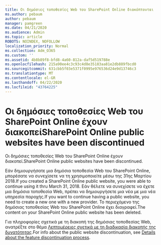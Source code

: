 ```yaml
---
title: Οι δημόσιες τοποθεσίες Web του SharePoint Online διακόπτονται
ms.author: pebaum
author: pebaum
manager: pamgreen
ms.date: 04/21/2020
ms.audience: Admin
ms.topic: article
ROBOTS: NOINDEX, NOFOLLOW
localization_priority: Normal
ms.collection: Adm_O365
ms.custom: ''
ms.assetid: 4b8b89f8-bfd8-4a60-812a-daf5d519788e
ms.openlocfilehash: 215a90ee4c3c93c4d8e35183aa81e2db889fbcd0
ms.sourcegitcommit: 631cbb5f03e5371f0995e976536d24e9d13746c3
ms.translationtype: MT
ms.contentlocale: el-GR
ms.lasthandoff: 04/22/2020
ms.locfileid: "43764225"
---
```

# <a name="sharepoint-online-public-websites-have-been-discontinued"></a><span data-ttu-id="5d757-102">Οι δημόσιες τοποθεσίες Web του SharePoint Online έχουν διακοπεί</span><span class="sxs-lookup"><span data-stu-id="5d757-102">SharePoint Online public websites have been discontinued</span></span>

<span data-ttu-id="5d757-103">Οι δημόσιες τοποθεσίες Web του SharePoint Online έχουν διακοπεί.</span><span class="sxs-lookup"><span data-stu-id="5d757-103">SharePoint Online public websites have been discontinued.</span></span>

<span data-ttu-id="5d757-104">Εάν δημιουργήσατε μια δημόσια τοποθεσία Web του SharePoint Online, μπορέσατε να συνεχίσετε να τη χρησιμοποιείτε μέσω της 31ης Μαρτίου 2018.</span><span class="sxs-lookup"><span data-stu-id="5d757-104">If you created a SharePoint Online public website, you were able to continue using it thru March 31, 2018.</span></span> <span data-ttu-id="5d757-105">Εάν θέλετε να συνεχίσετε να έχετε μια δημόσια τοποθεσία Web, πρέπει να δημιουργήσετε μια νέα με μια νέα υπηρεσία παροχής.</span><span class="sxs-lookup"><span data-stu-id="5d757-105">If you want to continue having a public website, you need to create a new one with a new provider.</span></span> <span data-ttu-id="5d757-106">Το περιεχόμενο της δημόσιας τοποθεσίας Web του SharePoint Online έχει διαγραφεί.</span><span class="sxs-lookup"><span data-stu-id="5d757-106">The content on your SharePoint Online public website has been deleted.</span></span>

<span data-ttu-id="5d757-107">Για πληροφορίες σχετικά με τη διακοπή της δημόσιας τοποθεσίας Web, ανατρέξτε στο θέμα [Λεπτομέρειες σχετικά με τη διαδικασία διακοπής της δυνατότητας](https://go.microsoft.com/fwlink/?linkid=866980).</span><span class="sxs-lookup"><span data-stu-id="5d757-107">For info about the public website discontinuation, see [Details about the feature discontinuation process](https://go.microsoft.com/fwlink/?linkid=866980).</span></span>
